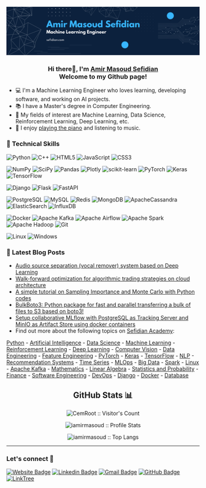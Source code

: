 <p align="center">
  <a href="https://www.sefidian.com/" target="_blank" rel="noreferrer"><img src="assets/sefidian-banner.png" alt="my banner"></a>
</p>

<h3 align="center">
Hi there👋, I'm <a href="https://www.sefidian.com/" target="_blank" rel="noreferrer">Amir Masoud Sefidian</a>
<br>
Welcome to my Github page!
</h3>

- 💻 I'm a Machine Learning Engineer who loves learning, developing software, and working on AI projects.
- 📚 I have a Master's degree in Computer Engineering.
- 📖 My fields of interest are Machine Learning, Data Science, Reinforcement Learning, Deep Learning, etc.
- 🎹 I enjoy [playing the piano](https://soundcloud.com/amir-masoud-sefidian) and listening to music.


### 💼 Technical Skills

![Python](https://img.shields.io/badge/python-3670A0?style=for-the-badge&logo=python&logoColor=ffdd54)
![C++](https://img.shields.io/badge/c++-%2300599C.svg?style=for-the-badge&logo=c%2B%2B&logoColor=white)
![HTML5](https://img.shields.io/badge/html5-%23E34F26.svg?style=for-the-badge&logo=html5&logoColor=white)
![JavaScript](https://img.shields.io/badge/javascript-%23323330.svg?style=for-the-badge&logo=javascript&logoColor=%23F7DF1E)
![CSS3](https://img.shields.io/badge/css3-%231572B6.svg?style=for-the-badge&logo=css3&logoColor=white)

[//]: # (![PHP]&#40;https://img.shields.io/badge/php-%23777BB4.svg?style=for-the-badge&logo=php&logoColor=white&#41;)


![NumPy](https://img.shields.io/badge/numpy-%23013243.svg?style=for-the-badge&logo=numpy&logoColor=white)
![SciPy](https://img.shields.io/badge/SciPy-%230C55A5.svg?style=for-the-badge&logo=scipy&logoColor=%white)
![Pandas](https://img.shields.io/badge/pandas-%23150458.svg?style=for-the-badge&logo=pandas&logoColor=white)
![Plotly](https://img.shields.io/badge/Plotly-%233F4F75.svg?style=for-the-badge&logo=plotly&logoColor=white)
![scikit-learn](https://img.shields.io/badge/scikit--learn-%23F7931E.svg?style=for-the-badge&logo=scikit-learn&logoColor=white)
![PyTorch](https://img.shields.io/badge/PyTorch-%23EE4C2C.svg?style=for-the-badge&logo=PyTorch&logoColor=white)
![Keras](https://img.shields.io/badge/Keras-%23D00000.svg?style=for-the-badge&logo=Keras&logoColor=white)
![TensorFlow](https://img.shields.io/badge/TensorFlow-%23FF6F00.svg?style=for-the-badge&logo=TensorFlow&logoColor=white)

![Django](https://img.shields.io/badge/django-%23092E20.svg?style=for-the-badge&logo=django&logoColor=white)
![Flask](https://img.shields.io/badge/Flask-000000?style=for-the-badge&logo=flask&logoColor=white)
![FastAPI](https://img.shields.io/badge/fastapi-109989?style=for-the-badge&logo=FASTAPI&logoColor=white)

![PostgreSQL](https://img.shields.io/badge/postgresql-%23316192.svg?style=for-the-badge&logo=postgresql&logoColor=white)
![MySQL](https://img.shields.io/badge/mysql-%2300f.svg?style=for-the-badge&logo=mysql&logoColor=white)
![Redis](https://img.shields.io/badge/redis-%23DD0031.svg?style=for-the-badge&logo=redis&logoColor=white)
![MongoDB](https://img.shields.io/badge/MongoDB-%234ea94b.svg?style=for-the-badge&logo=mongodb&logoColor=white)
![ApacheCassandra](https://img.shields.io/badge/cassandra-%231287B1.svg?style=for-the-badge&logo=apache-cassandra&logoColor=white)
![ElasticSearch](https://img.shields.io/badge/-ElasticSearch-005571?style=for-the-badge&logo=elasticsearch)
![InfluxDB](https://img.shields.io/badge/InfluxDB-22ADF6?style=for-the-badge&logo=InfluxDB&logoColor=white)

![Docker](https://img.shields.io/badge/docker-%230db7ed.svg?style=for-the-badge&logo=docker&logoColor=white)
![Apache Kafka](https://img.shields.io/badge/Apache%20Kafka-000?style=for-the-badge&logo=apachekafka)
![Apache Airflow](https://img.shields.io/badge/Apache%20Airflow-017CEE?style=for-the-badge&logo=Apache%20Airflow&logoColor=white)
![Apache Spark](https://img.shields.io/badge/Apache_Spark-gray?style=for-the-badge&logo=apachespark&logoColor=#E35A16)
![Apache Hadoop](https://img.shields.io/static/v1?style=for-the-badge&message=Apache+Hadoop&color=222222&logo=Apache+Hadoop&logoColor=66CCFF&label=)
![Git](https://img.shields.io/badge/git-%23F05033.svg?style=for-the-badge&logo=git&logoColor=white)

![Linux](https://img.shields.io/badge/Linux-FCC624?style=for-the-badge&logo=linux&logoColor=black)
![Windows](https://img.shields.io/badge/Windows-0078D6?style=for-the-badge&logo=windows&logoColor=white)

### 📝 Latest Blog Posts
- [Audio source separation (vocal remover) system based on Deep Learning](http://www.sefidian.com/2022/08/01/audio-source-separation-system-based-on-deep-learning/)
- [Walk-forward optimization for algorithmic trading strategies on cloud architecture](http://www.sefidian.com/2021/12/26/walk-forward-optimization-for-algorithmic-trading-strategies-on-a-cloud-architecture/)
- [A simple tutorial on Sampling Importance and Monte Carlo with Python codes](http://www.sefidian.com/2022/08/01/sampling-importance-and-monte-carlo-simply-explained/)
- [BulkBoto3: Python package for fast and parallel transferring a bulk of files to S3 based on boto3!](http://www.sefidian.com/2022/03/28/bulkboto3-python-package-for-fast-and-parallel-transferring-a-bulk-of-files-to-s3-based-on-boto3/)
- [Setup collaborative MLflow with PostgreSQL as Tracking Server and MinIO as Artifact Store using docker containers](http://www.sefidian.com/2022/08/30/setup-collaborative-mlflow-with-postgresql-as-tracking-server-and-minio-as-artifact-store-using-docker-containers/)
- Find out more about the following topics on [Sefidian Academy](http://www.sefidian.com/academy/):

[Python](https://www.sefidian.com/category/Python) - 
[Artificial Intelligence](https://www.sefidian.com/category/Artificial-Intelligence) - 
[Data Science](https://www.sefidian.com/category/Data-Science) - 
[Machine Learning](https://www.sefidian.com/category/Machine-Learning) - 
[Reinforcement Learning](https://www.sefidian.com/category/Reinforcement-Learning) - 
[Deep Learning](https://www.sefidian.com/category/Deep-Learning) - 
[Computer Vision](https://www.sefidian.com/category/Computer-Vision) - 
[Data Engineering](https://www.sefidian.com/category/Data-Engineering) - 
[Feature Engineering](https://www.sefidian.com/category/Feature-Engineering) - 
[PyTorch](https://www.sefidian.com/category/PyTorch) - 
[Keras](https://www.sefidian.com/category/Keras) - 
[TensorFlow](https://www.sefidian.com/category/Tensorflow) - 
[NLP](https://www.sefidian.com/category/NLP) - 
[Recommendation Systems](https://www.sefidian.com/category/Recommendation-Systems) - 
[Time Series](https://www.sefidian.com/category/Time-Series) - 
[MLOps](https://www.sefidian.com/category/MLOps) - 
[Big Data](https://www.sefidian.com/category/Big-Data) - 
[Spark](https://www.sefidian.com/category/Spark) - 
[Linux](https://www.sefidian.com/category/Linux) - 
[Apache Kafka](https://www.sefidian.com/category/Apache-Kafka) - 
[Mathematics](https://www.sefidian.com/category/Mathematics) - 
[Linear Algebra](https://www.sefidian.com/category/Linear-Algebra) - 
[Statistics and Probability](https://www.sefidian.com/category/Statistics) - 
[Finance](https://www.sefidian.com/category/Finance) - 
[Software Engineering](https://www.sefidian.com/category/Software-Engineering) - 
[DevOps](https://www.sefidian.com/category/DevOps) - 
[Django](https://www.sefidian.com/category/Django) - 
[Docker](https://www.sefidian.com/category/Docker) - 
[Database](https://www.sefidian.com/category/Database)


<h2 align="center">GitHub Stats 📊</h2>

<!-- <h4 align="center">:eyes:</h4> -->

<p align="center"><img src="https://profile-counter.glitch.me/{iamirmasoud}/count.svg" alt="CemRoot :: Visitor's Count" /></p>


<!-- <h4 align="center">Profile Stats:</h4> -->

<p align="center"><img src="https://github-readme-stats.vercel.app/api?username=iamirmasoud&show_icons=true&theme=github_dark&include_all_commits=true&count_private=true&hide=contribs,prs" alt="iamirmasoud :: Profile Stats" /></p>

<!-- <h4 align="center">Top Langs:</h4> -->

<p align="center"><img src="https://github-readme-stats.vercel.app/api/top-langs/?username=iamirmasoud&layout=compact&theme=github_dark" alt="iamirmasoud :: Top Langs" /></p>

---
###  Let's connect 💭

[![Website Badge](https://img.shields.io/badge/-sefidian.com-informational?style=for-the-badge&labelColor=informational&logo=Google-chrome&logoColor=white&link=https://sefidian.com/)](https://sefidian.com/) 
[![Linkedin Badge](https://img.shields.io/badge/-Amir%20Masoud-blue?style=for-the-badge&logo=Linkedin&logoColor=white&link=https://www.linkedin.com/in/amir-masoud/)](https://www.linkedin.com/in/amir-masoud)
[![Gmail Badge](https://img.shields.io/badge/A.M.Sefidian@Gmail.COM-D14836?style=for-the-badge&logo=Gmail&logoColor=white)](mailto:a.m.sefidian@gmail.com)
[![GitHub Badge](https://img.shields.io/badge/-iamirmasoud-black?style=for-the-badge&logo=github)](https://github.com/iamirmasoud)
[![LinkTree](https://img.shields.io/badge/linktree-39E09B?style=for-the-badge&logo=linktree&logoColor=white)](https://linktr.ee/amir_masoud)
<!-- [![Gitlab Badge](https://img.shields.io/badge/-amir__masoud-blueviolet?style=for-the-badge&logo=gitlab)](https://gitlab.com/amir_masoud) -->


<!--
**iamirmasoud/iamirmasoud** is a ✨ _special_ ✨ repository because its `README.md` (this file) appears on your GitHub profile.

Here are some ideas to get you started:

- 🔭 I’m currently working on ...
- 🌱 I’m currently learning ...
- 👯 I’m looking to collaborate on ...
- 🤔 I’m looking for help with ...
- 💬 Ask me about ...
- 📫 How to reach me: ...
- 😄 Pronouns: ...
- ⚡ Fun fact: ...

### 📈 GitHub Stats
![iamirmasoud github stats](https://github-readme-stats.vercel.app/api?username=iamirmasoud&show_icons=true&theme=github_dark&include_all_commits=true&count_private=true&hide=contribs,prs)

[![Top Langs](https://github-readme-stats.vercel.app/api/top-langs/?username=iamirmasoud&layout=compact&theme=github_dark)](https://github.com/iamirmasoud/)

-->
